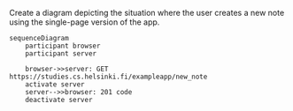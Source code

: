 Create a diagram depicting the situation where the user creates a new note using the single-page version of the app.


```mermaid
sequenceDiagram
    participant browser
    participant server

    browser->>server: GET https://studies.cs.helsinki.fi/exampleapp/new_note
    activate server
    server-->>browser: 201 code
    deactivate server
```